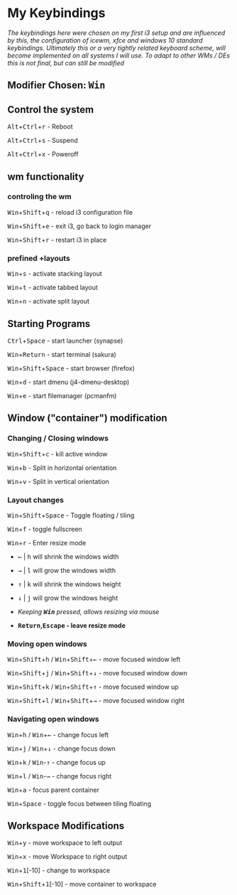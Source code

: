 # My Keybindings
*The keybindings here were chosen on my first i3 setup and are influenced by this, the configuration of icewm, xfce and windows 10 standard keybindings.
Ultimately this or a very tightly related keyboard scheme, will become implemented on all systems I will use. 
To adapt to other WMs / DEs this is not final, but can still be modified*

## Modifier Chosen: <kbd>Win</kbd>

## Control the system


<kbd>Alt</kbd>+<kbd>Ctrl</kbd>+<kbd>r</kbd> - Reboot

<kbd>Alt</kbd>+<kbd>Ctrl</kbd>+<kbd>s</kbd> - Suspend

<kbd>Alt</kbd>+<kbd>Ctrl</kbd>+<kbd>x</kbd> - Poweroff

## wm functionality

### controling the wm
<kbd>Win</kbd>+<kbd>Shift</kbd>+<kbd>q</kbd> - reload i3 configuration file

<kbd>Win</kbd>+<kbd>Shift</kbd>+<kbd>e</kbd> - exit i3, go back to login manager

<kbd>Win</kbd>+<kbd>Shift</kbd>+<kbd>r</kbd> - restart i3 in </kbd>place

### prefined +layouts
<kbd>Win</kbd>+<kbd>s</kbd> - activate stacking layout

<kbd>Win</kbd>+<kbd>t</kbd> - activate tabbed layout

<kbd>Win</kbd>+<kbd>n</kbd> - activate split layout

## Starting Programs

<kbd>Ctrl</kbd>+<kbd>Space</kbd> - start launcher (synapse)

<kbd>Win</kbd>+<kbd>Return</kbd> - start terminal (sakura)

<kbd>Win</kbd>+<kbd>Shift</kbd>+<kbd>Space</kbd> - start browser (firefox)

<kbd>Win</kbd>+<kbd>d</kbd> - start dmenu (j4-dmenu-desktop)

<kbd>Win</kbd>+<kbd>e</kbd> - start filemanager (pcmanfm)

## Window ("container") modification

### Changing / Closing windows
<kbd>Win</kbd>+<kbd>Shift</kbd>+<kbd>c</kbd> - kill active window

<kbd>Win</kbd>+<kbd>b</kbd> - Split in horizontal orientation

<kbd>Win</kbd>+<kbd>v</kbd> - Split in vertical orientation

### Layout changes
<kbd>Win</kbd>+<kbd>Shift</kbd>+<kbd>Space</kbd> - Toggle floating / tiling 

<kbd>Win</kbd>+<kbd>f</kbd> - toggle fullscreen

<kbd>Win</kbd>+<kbd>r</kbd> - Enter resize mode

   - <kbd>←</kbd> | <kbd>h</kbd> will shrink the windows width
   - <kbd>→</kbd> | <kbd>l</kbd> will grow the windows width
   - <kbd>↑</kbd> | <kbd>k</kbd> will shrink the windows height
   - <kbd>↓</kbd> | <kbd>j</kbd> will grow the windows height
	
 - *Keeping **<kbd>Win</kbd>** pressed, allows resizing via mouse*

- **<kbd>Return</kbd>,<kbd>Escape</kbd>  - leave resize mode**

### Moving open windows
<kbd>Win</kbd>+<kbd>Shift</kbd>+<kbd>h</kbd> / <kbd>Win</kbd>+<kbd>Shift</kbd>+<kbd>←</kbd> - move focused window left

<kbd>Win</kbd>+<kbd>Shift</kbd>+<kbd>j</kbd> / <kbd>Win</kbd>+<kbd>Shift</kbd>+<kbd>↓</kbd> - move focused window down

<kbd>Win</kbd>+<kbd>Shift</kbd>+<kbd>k</kbd> / <kbd>Win</kbd>+<kbd>Shift</kbd>+<kbd>↑</kbd> - move focused window up

<kbd>Win</kbd>+<kbd>Shift</kbd>+<kbd>l</kbd> / <kbd>Win</kbd>+<kbd>Shift</kbd>+<kbd>→</kbd> - move focused window right

### Navigating open windows
<kbd>Win</kbd>+<kbd>h</kbd> / <kbd>Win</kbd>+<kbd>←</kbd> - change focus left

<kbd>Win</kbd>+<kbd>j</kbd> / <kbd>Win</kbd>+<kbd>↓</kbd> - change focus down

<kbd>Win</kbd>+<kbd>k</kbd> / <kbd>Win</kbd>-<kbd>↑</kbd> - change focus up

<kbd>Win</kbd>+<kbd>l</kbd> / <kbd>Win</kbd>-<kbd>→</kbd> - change focus right

<kbd>Win</kbd>+<kbd>a</kbd> - focus parent container

<kbd>Win</kbd>+<kbd>Space</kbd> - toggle focus between tiling floating

## Workspace Modifications
<kbd>Win</kbd>+<kbd>y</kbd> - move workspace to left output

<kbd>Win</kbd>+<kbd>x</kbd> - move Workspace to right output

<kbd>Win</kbd>+<kbd>1</kbd>[-10] - change to workspace

<kbd>Win</kbd>+<kbd>Shift</kbd>+<kbd>1</kbd>[-10] - move container to workspace















